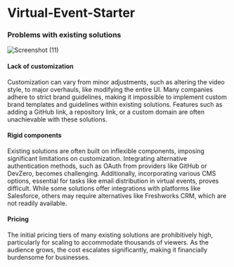 # Virtual-Event-Starter

### Problems with existing solutions


![Screenshot (11)](https://github.com/PrathamSikka24/virtual-event-starter/assets/116445216/209b269b-d789-45e6-8d48-f68a9ed83bb9)
#### Lack of customization
Customization can vary from minor adjustments, such as altering the video style, to major overhauls, like modifying the entire UI. Many companies adhere to strict brand guidelines, making it impossible to implement custom brand templates and guidelines within existing solutions. Features such as adding a GitHub link, a repository link, or a custom domain are often unachievable with these solutions.

#### Rigid components
Existing solutions are often built on inflexible components, imposing significant limitations on customization. Integrating alternative authentication methods, such as OAuth from providers like GitHub or DevZero, becomes challenging. Additionally, incorporating various CMS options, essential for tasks like email distribution in virtual events, proves difficult. While some solutions offer integrations with platforms like Salesforce, others may require alternatives like Freshworks CRM, which are not readily available.

#### Pricing
The initial pricing tiers of many existing solutions are prohibitively high, particularly for scaling to accommodate thousands of viewers. As the audience grows, the cost escalates significantly, making it financially burdensome for businesses.


